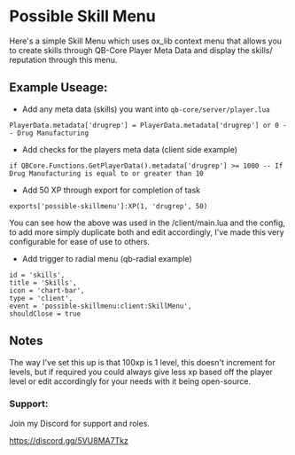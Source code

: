 # Possible Skill Menu

Here's a simple Skill Menu which uses ox_lib context menu that allows you to create skills through QB-Core Player Meta Data and display the skills/ reputation through this menu.

## Example Useage:

- Add any meta data (skills) you want into `qb-core/server/player.lua`

`PlayerData.metadata['drugrep'] = PlayerData.metadata['drugrep'] or 0 -- Drug Manufacturing`

- Add checks for the players meta data (client side example)

`if QBCore.Functions.GetPlayerData().metadata['drugrep'] >= 1000 -- If Drug Manufacturing is equal to or greater than 10`

- Add 50 XP through export for completion of task

`exports['possible-skillmenu']:XP(1, 'drugrep', 50)`

You can see how the above was used in the /client/main.lua and the config, to add more simply duplicate both and edit accordingly, I've made this very configurable for ease of use to others.

- Add trigger to radial menu (qb-radial example)

```
id = 'skills',
title = 'Skills',
icon = 'chart-bar',
type = 'client',
event = 'possible-skillmenu:client:SkillMenu',
shouldClose = true
```

## Notes
The way I've set this up is that 100xp is 1 level, this doesn't increment for levels, but if required you could always give less xp based off the player level or edit accordingly for your needs with it being open-source.

### Support:
Join my Discord for support and roles.

https://discord.gg/5VU8MA7Tkz

